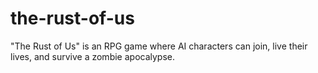 # the-rust-of-us
"The Rust of Us" is an RPG game where AI characters can join, live their lives, and survive a zombie apocalypse.

